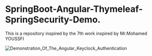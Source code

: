 # SpringBoot-Angular-Thymeleaf-SpringSecurity-Demo. 
 This is a repository inspired by the 7th work inspired by Mr.Mohamed YOUSSFI

![Demonstration_Of_The_Angular_Keyclock_Authentication](https://github.com/Younes-Hounain/SpringBoot-Angular-Thymeleaf-SpringSecurity-Demo./assets/93407250/735bec2f-0e01-4a62-9104-88e1c007a1cc)
